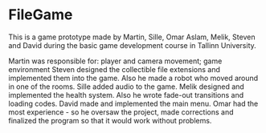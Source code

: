 # FileGame

This is a game prototype made by Martin, Sille, Omar Aslam, Melik, Steven and David during the basic game development course in Tallinn University.

Martin was responsible for: player and camera movement; game environment
Steven designed the collectible file extensions and implemented them into the game. Also he made a robot who moved around in one of the rooms.
Sille added audio to the game.
Melik designed and implemented the health system. Also he wrote fade-out transitions and loading codes.
David made and implemented the main menu.
Omar had the most experience - so he oversaw the project, made corrections and finalized the program so that it would work without problems.
